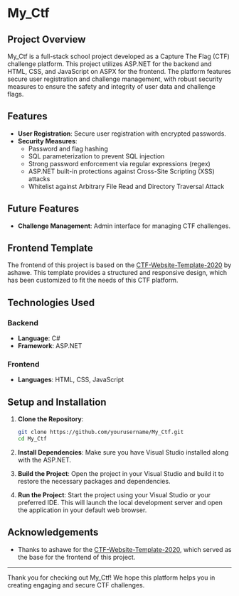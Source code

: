 # My_Ctf

## Project Overview

My_Ctf is a full-stack school project developed as a Capture The Flag (CTF) challenge platform. This project utilizes ASP.NET for the backend and HTML, CSS, and JavaScript on ASPX for the frontend. The platform features secure user registration and challenge management, with robust security measures to ensure the safety and integrity of user data and challenge flags.

## Features

- **User Registration**: Secure user registration with encrypted passwords.
- **Security Measures**:
  - Password and flag hashing
  - SQL parameterization to prevent SQL injection
  - Strong password enforcement via regular expressions (regex)
  - ASP.NET built-in protections against Cross-Site Scripting (XSS) attacks
  - Whitelist against Arbitrary File Read and Directory Traversal Attack

## Future Features
- **Challenge Management**: Admin interface for managing CTF challenges.

## Frontend Template

The frontend of this project is based on the [CTF-Website-Template-2020](https://github.com/ashawe/CTF-Website-Template-2020) by ashawe. This template provides a structured and responsive design, which has been customized to fit the needs of this CTF platform.

## Technologies Used

### Backend
- **Language**: C#
- **Framework**: ASP.NET

### Frontend
- **Languages**: HTML, CSS, JavaScript

## Setup and Installation

1. **Clone the Repository**:
   ```bash
   git clone https://github.com/yourusername/My_Ctf.git
   cd My_Ctf
   ```

2. **Install Dependencies**:
   Make sure you have Visual Studio installed along with the ASP.NET.
   
3. **Build the Project**:
   Open the project in your Visual Studio and build it to restore the necessary packages and dependencies.

4. **Run the Project**:
   Start the project using your Visual Studio or your preferred IDE. This will launch the local development server and open the application in your default web browser.


## Acknowledgements

- Thanks to ashawe for the [CTF-Website-Template-2020](https://github.com/ashawe/CTF-Website-Template-2020), which served as the base for the frontend of this project.

---

Thank you for checking out My_Ctf! We hope this platform helps you in creating engaging and secure CTF challenges.
